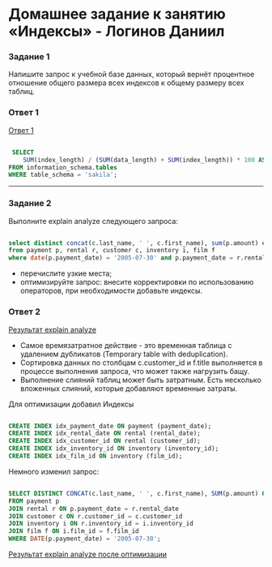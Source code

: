 # Домашнее задание к занятию «Индексы» - Логинов Даниил

### Задание 1

Напишите запрос к учебной базе данных, который вернёт процентное отношение общего размера всех индексов к общему размеру всех таблиц.

### Ответ 1 

[Ответ 1](https://github.com/Loginochka/sdb-hw/blob/main/index/media/job_1.png)

```SQL

 SELECT
    SUM(index_length) / (SUM(data_length) + SUM(index_length)) * 100 AS index_size_percentage
FROM information_schema.tables
WHERE table_schema = 'sakila';

```
----

### Задание 2

Выполните explain analyze следующего запроса:

```SQL

select distinct concat(c.last_name, ' ', c.first_name), sum(p.amount) over (partition by c.customer_id, f.title)
from payment p, rental r, customer c, inventory i, film f
where date(p.payment_date) = '2005-07-30' and p.payment_date = r.rental_date and r.customer_id = c.customer_id and i.inventory_id = r.inventory_id;

```
* перечислите узкие места;
* оптимизируйте запрос: внесите корректировки по использованию операторов, при необходимости добавьте индексы.

### Ответ 2 

[Результат explain analyze](https://github.com/Loginochka/sdb-hw/blob/main/index/media/explain_analyze.png)

* Самое времязатратное действие - это временная таблица с удалением дубликатов (Temporary table with deduplication). 
* Сортировка данных по столбцам c.customer_id и f.title выполняется в процессе выполнения запроса, что может также нагрузить бащу.
* Выполнение слияний таблиц может быть затратным. Есть несколько вложенных слияний, которые добавляют временные затраты.

Для оптимизации добавил Индексы

```SQL

CREATE INDEX idx_payment_date ON payment (payment_date);
CREATE INDEX idx_rental_date ON rental (rental_date);
CREATE INDEX idx_customer_id ON rental (customer_id);
CREATE INDEX idx_inventory_id ON inventory (inventory_id);
CREATE INDEX idx_film_id ON inventory (film_id);

```
Немного изменил запрос:

```SQL

SELECT DISTINCT CONCAT(c.last_name, ' ', c.first_name), SUM(p.amount) OVER (PARTITION BY c.customer_id, f.title)
FROM payment p
JOIN rental r ON p.payment_date = r.rental_date
JOIN customer c ON r.customer_id = c.customer_id
JOIN inventory i ON r.inventory_id = i.inventory_id
JOIN film f ON i.film_id = f.film_id
WHERE DATE(p.payment_date) = '2005-07-30';

```

[Результат explain analyze после оптимизации](https://github.com/Loginochka/sdb-hw/blob/main/index/media/explain_analyze_optim.png)